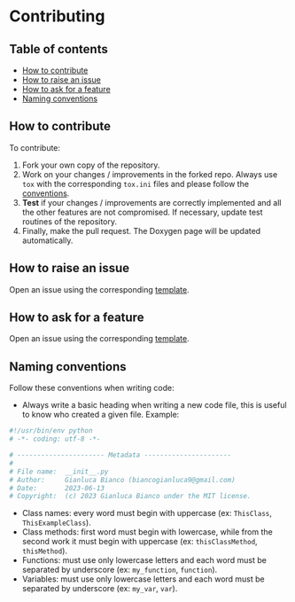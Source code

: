 # Contributing

## Table of contents

- [How to contribute](#how-to-contribute)
- [How to raise an issue](#how-to-raise-an-issue)
- [How to ask for a feature](#how-to-ask-for-a-feature)
- [Naming conventions](#naming-conventions)

## How to contribute

To contribute:

1. Fork your own copy of the repository.
2. Work on your changes / improvements in the forked repo. Always use `tox` with the corresponding `tox.ini` files and please follow the [conventions](#naming-conventions).
3. **Test** if your changes / improvements are correctly implemented and all the other features are not compromised. If necessary, update test routines of the repository.
4. Finally, make the pull request. The Doxygen page will be updated automatically.

## How to raise an issue

Open an issue using the corresponding [template](https://github.com/JustWhit3/QUnfold/tree/main/.github/ISSUE_TEMPLATE/bug_report.md).

## How to ask for a feature

Open an issue using the corresponding [template](https://github.com/JustWhit3/QUnfold/tree/main/.github/ISSUE_TEMPLATE/feature_request.md).

## Naming conventions

Follow these conventions when writing code:

- Always write a basic heading when writing a new code file, this is useful to know who created a given file. Example:

```python
#!/usr/bin/env python
# -*- coding: utf-8 -*-

# ---------------------- Metadata ----------------------
#
# File name:  __init__.py
# Author:     Gianluca Bianco (biancogianluca9@gmail.com)
# Date:       2023-06-13
# Copyright:  (c) 2023 Gianluca Bianco under the MIT license.
```

- Class names: every word must begin with uppercase (ex: `ThisClass`, `ThisExampleClass`).
- Class methods: first word must begin with lowercase, while from the second work it must begin with uppercase (ex: `thisClassMethod`, `thisMethod`).
- Functions: must use only lowercase letters and each word must be separated by underscore (ex: `my_function`, `function`).
- Variables: must use only lowercase letters and each word must be separated by underscore (ex: `my_var`, `var`).
